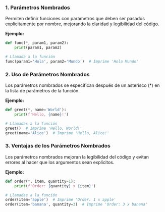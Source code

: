 ### 1. Parámetros Nombrados

Permiten definir funciones con parámetros que deben ser pasados explícitamente por nombre, mejorando la claridad y legibilidad del código.

**Ejemplo:**

```python
def func(*, param1, param2):
    print(param1, param2)

# Llamada a la función
func(param1='Hola', param2='Mundo')  # Imprime 'Hola Mundo'
```

### 2. Uso de Parámetros Nombrados

Los parámetros nombrados se especifican después de un asterisco (\*) en la lista de parámetros de la función.

**Ejemplo:**

```python
def greet(*, name='World'):
    print(f'Hello, {name}!')

# Llamadas a la función
greet()  # Imprime 'Hello, World!'
greet(name='Alice')  # Imprime 'Hello, Alice!'
```

### 3. Ventajas de los Parámetros Nombrados

Los parámetros nombrados mejoran la legibilidad del código y evitan errores al hacer que los argumentos sean explícitos.

**Ejemplo:**

```python
def order(*, item, quantity=1):
    print(f'Order: {quantity} x {item}')

# Llamadas a la función
order(item='apple')  # Imprime 'Order: 1 x apple'
order(item='banana', quantity=3)  # Imprime 'Order: 3 x banana'
```
